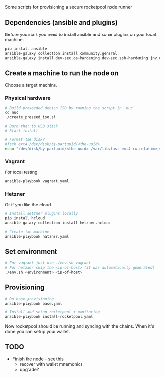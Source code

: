 Some scripts for provisioning a secure rocketpool node runner

## Dependencies (ansible and plugins)
Before you start you need to install ansible and some plugins on your local machine.
```bash
pip install ansible
ansible-galaxy collection install community.general
ansible-galaxy install dev-sec.os-hardening dev-sec.ssh-hardening jnv.unattended-upgrades geerlingguy.docker
```

## Create a machine to run the node on
Choose a target machine. 
### Physical hardware
```bash
# Build preseeded debian ISO by running the script in `nuc`
cd nuc
./create_preseed_iso.sh

# Burn that to USB stick
# Start install

# Format the disk?
#fsck.ext4 /dev/disk/by-partuuid/<the-uuid>
echo "/dev/disk/by-partuuid/<the-uuid> /var/lib/fast ext4 rw,relatime,stripe=8191 0 0" >> /etc/fstab
```

### Vagrant
For local testing
```bash
ansible-playbook vagrant.yaml
```

### Hetzner
Or if you like the cloud

```bash
# Install hetzner plugins locally
pip install hcloud
ansible-galaxy collection install hetzner.hcloud

# Create the machine
ansible-playbook hatzner.yaml
```

## Set environment
```bash
# For vagrant just use ./env.sh vagrant
# For hetzner skip the <ip-of-host> (it was automatically generated)
./env.sh <environment> <ip-of-host>
```

## Provisioning
```bash
# Do base provisioning
ansible-playbook base.yaml

# Install and setup rocketpool + monitoring
ansible-playbook install-rocketpool.yaml
```
Now rocketpool should be running and syncing with the chains.
When it's done you can setup your wallet.

## TODO
- Finish the node - see [this](https://rocket-pool.readthedocs.io/en/latest/smart-node/introduction.html#introduction)
  - recover with wallet mnemonics
  - upgrade?